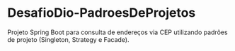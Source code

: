# DesafioDio-PadroesDeProjetos
Projeto Spring Boot para consulta de endereços via CEP utilizando padrões de projeto (Singleton, Strategy e Facade).
